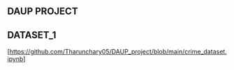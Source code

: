 ## DAUP PROJECT ##

## DATASET_1 ##

[https://github.com/Tharunchary05/DAUP_project/blob/main/crime_dataset.ipynb]

